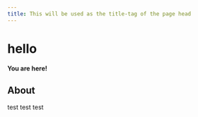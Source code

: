 ```yaml
---
title: This will be used as the title-tag of the page head
---
```


hello
=====

**You are here!**
## About

test test test